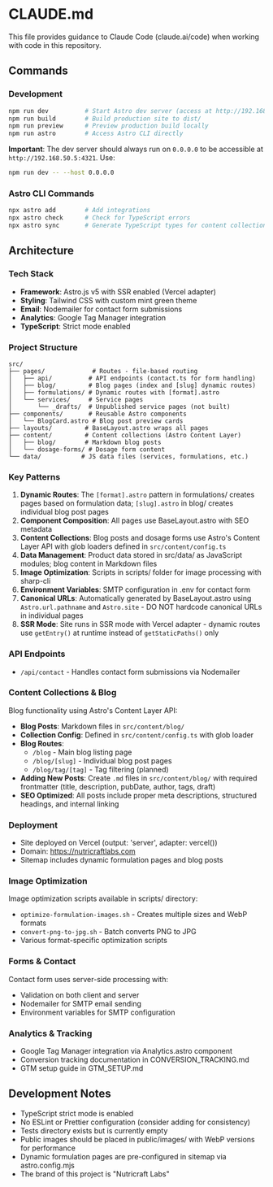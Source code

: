# CLAUDE.md

This file provides guidance to Claude Code (claude.ai/code) when working with code in this repository.

## Commands

### Development
```bash
npm run dev          # Start Astro dev server (access at http://192.168.50.5:4321)
npm run build        # Build production site to dist/
npm run preview      # Preview production build locally
npm run astro        # Access Astro CLI directly
```

**Important**: The dev server should always run on `0.0.0.0` to be accessible at `http://192.168.50.5:4321`. Use:
```bash
npm run dev -- --host 0.0.0.0
```

### Astro CLI Commands
```bash
npx astro add        # Add integrations
npx astro check      # Check for TypeScript errors
npx astro sync       # Generate TypeScript types for content collections
```

## Architecture

### Tech Stack
- **Framework**: Astro.js v5 with SSR enabled (Vercel adapter)
- **Styling**: Tailwind CSS with custom mint green theme
- **Email**: Nodemailer for contact form submissions
- **Analytics**: Google Tag Manager integration
- **TypeScript**: Strict mode enabled

### Project Structure

```
src/
├── pages/             # Routes - file-based routing
│   ├── api/          # API endpoints (contact.ts for form handling)
│   ├── blog/         # Blog pages (index and [slug] dynamic routes)
│   ├── formulations/ # Dynamic routes with [format].astro
│   └── services/     # Service pages
│       └── _drafts/  # Unpublished service pages (not built)
├── components/       # Reusable Astro components
│   └── BlogCard.astro # Blog post preview cards
├── layouts/         # BaseLayout.astro wraps all pages
├── content/         # Content collections (Astro Content Layer)
│   ├── blog/        # Markdown blog posts
│   └── dosage-forms/ # Dosage form content
└── data/           # JS data files (services, formulations, etc.)
```

### Key Patterns

1. **Dynamic Routes**: The `[format].astro` pattern in formulations/ creates pages based on formulation data; `[slug].astro` in blog/ creates individual blog post pages
2. **Component Composition**: All pages use BaseLayout.astro with SEO metadata
3. **Content Collections**: Blog posts and dosage forms use Astro's Content Layer API with glob loaders defined in `src/content/config.ts`
4. **Data Management**: Product data stored in src/data/ as JavaScript modules; blog content in Markdown files
5. **Image Optimization**: Scripts in scripts/ folder for image processing with sharp-cli
6. **Environment Variables**: SMTP configuration in .env for contact form
7. **Canonical URLs**: Automatically generated by BaseLayout.astro using `Astro.url.pathname` and `Astro.site` - DO NOT hardcode canonical URLs in individual pages
8. **SSR Mode**: Site runs in SSR mode with Vercel adapter - dynamic routes use `getEntry()` at runtime instead of `getStaticPaths()` only

### API Endpoints
- `/api/contact` - Handles contact form submissions via Nodemailer

### Content Collections & Blog

Blog functionality using Astro's Content Layer API:
- **Blog Posts**: Markdown files in `src/content/blog/`
- **Collection Config**: Defined in `src/content/config.ts` with glob loader
- **Blog Routes**:
  - `/blog` - Main blog listing page
  - `/blog/[slug]` - Individual blog post pages
  - `/blog/tag/[tag]` - Tag filtering (planned)
- **Adding New Posts**: Create `.md` files in `src/content/blog/` with required frontmatter (title, description, pubDate, author, tags, draft)
- **SEO Optimized**: All posts include proper meta descriptions, structured headings, and internal linking

### Deployment
- Site deployed on Vercel (output: 'server', adapter: vercel())
- Domain: https://nutricraftlabs.com
- Sitemap includes dynamic formulation pages and blog posts

### Image Optimization
Image optimization scripts available in scripts/ directory:
- `optimize-formulation-images.sh` - Creates multiple sizes and WebP formats
- `convert-png-to-jpg.sh` - Batch converts PNG to JPG
- Various format-specific optimization scripts

### Forms & Contact
Contact form uses server-side processing with:
- Validation on both client and server
- Nodemailer for SMTP email sending
- Environment variables for SMTP configuration

### Analytics & Tracking
- Google Tag Manager integration via Analytics.astro component
- Conversion tracking documentation in CONVERSION_TRACKING.md
- GTM setup guide in GTM_SETUP.md

## Development Notes

- TypeScript strict mode is enabled
- No ESLint or Prettier configuration (consider adding for consistency)
- Tests directory exists but is currently empty
- Public images should be placed in public/images/ with WebP versions for performance
- Dynamic formulation pages are pre-configured in sitemap via astro.config.mjs
- The brand of this project is "Nutricraft Labs"